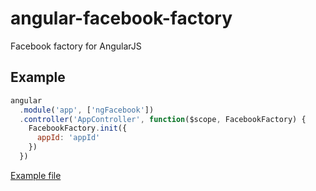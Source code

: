 # angular-facebook-factory
Facebook factory for AngularJS

## Example
```javascript
angular
  .module('app', ['ngFacebook'])
  .controller('AppController', function($scope, FacebookFactory) {
    FacebookFactory.init({
      appId: 'appId'
    })
  })
```
[Example file](./example/index.html)